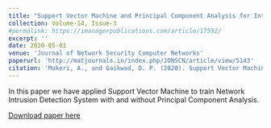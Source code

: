 ```yaml
---
title: "Support Vector Machine and Principal Component Analysis for Intrusion Detection System"
collection: Volume-14, Issue-3
#permalink: https://imanagerpublications.com/article/17592/
excerpt: ''
date: 2020-05-01
venue: 'Journal of Network Security Computer Networks'
paperurl: 'http://matjournals.in/index.php/JONSCN/article/view/5143'
citation: 'Mukeri, A., and Gaikwad, D. P. (2020). Support Vector Machine and Principal Component Analysis for Intrusion Detection System. i-manager's Journal on Software Engineering, 14(3), 42-49.'
---
```


In this paper we have applied Support Vector Machine to train Network Intrusion Detection System with and without Principal Component Analysis.

[Download paper here](https://imanagerpublications.com/article/17592/)
